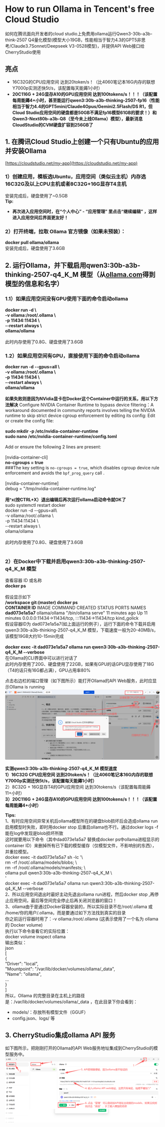 # How to run Ollama in Tencent's free Cloud Studio
如何在腾讯面向开发者的cloud studio上免费用ollama运行Qwen3-30b-a3b-think-2507 Q4量化模型(模型大小19GB，性能相当于智力4.3的GPT5非思考/Claude3.7Sonnet/Deepseek V3-0528模型)，并提供API Web接口给CherryStudio使用<BR>

## 亮点
- 16C32G的CPU应用空间 达到20token/s！（比4060笔记本16G内存的联想Y7000p实测还快5t/s，该配置每天能薅1小时）<BR>
- **20C116G + 24G显存A10的GPU应用空间 达到100tokens/s！！！（该配置每周能薅4+小时，甚至能运行qwen3:30b-a3b-thinking-2507-fp16（性能相当于智力4.4的GPT5mini/Claude4Opus/Gemini2.5Flash/DS R1，但Cloud Studio应用空间的硬盘都是50GB不满足fp16模型61GB的要求！）和 Qwen3-Next80b-a3b-Q8（至今未上线Ollama）模型），最新消息CloudStudio的CVM硬盘扩容到256GB了** <BR>

## 1. 在腾讯Cloud Studio上创建一个只有Ubuntu的应用并安装Ollama
[https://cloudstudio.net/my-app](https://cloudstudio.net/my-app)
### 1）创建应用，模板选Ubuntu，应用空间（类似云主机）内存选16C32G及以上CPU主机或者8C32G+16G显存T4主机
安装完成后，硬盘使用了~0.5GB<BR>
**Tip:<BR>**
- **再次进入应用空间时，在“个人中心” - “应用管理” 里点击“继续编辑” ，这样进入应用空间后界面更友好！<BR>**
### 2）打开终端，拉取 Ollama 官方镜像（如果未预装）：
**docker pull ollama/ollama<BR>**
安装完成后，硬盘使用了3.6GB<BR>

## 2. 运行Ollama，并下载启用qwen3:30b-a3b-thinking-2507-q4_K_M 模型（从[ollama.com](https://ollama.com/library/qwen3/tags)得到模型的信息和名字）
### 1.1）如果应用空间没有GPU使用下面的命令启动ollama
**docker run -d \\<BR>
  -v ollama:/root/.ollama \\<BR>
  -p 11434:11434 \\<BR>
  --restart always \\<BR>
  ollama/ollama<BR>
<BR>**
此时内存使用了0.8G、硬盘使用了3.6GB<BR>

### 1.2）如果应用空间有GPU，直接使用下面的命令启动ollama
**docker run -d --gpus=all \\<BR>
  -v ollama:/root/.ollama \\<BR>
  -p 11434:11434 \\<BR>
  --restart always \\<BR>
  ollama/ollama<BR>
<BR>**
**如果失败则是因为NVidia显卡在Docker这个Container中运行的关系，用以下方法解决**
Configure NVIDIA Container Runtime to bypass device filtering：A workaround documented in community reports involves telling the NVIDIA runtime to skip strict device cgroup enforcement by editing its config:
Edit or create the config file:<BR>
<BR>
**sudo mkdir -p /etc/nvidia-container-runtime<BR>**
**sudo nano /etc/nvidia-container-runtime/config.toml<BR>**
<BR>
Add or ensure the following 2 lines are present:<BR>
<BR>
[nvidia-container-cli]<BR>
**no-cgroups = true<BR>**
###The key setting is `no-cgroups = true`, which disables cgroup device rule enforcement and avoids the `bpf_prog_query` call .<BR>
<BR>
[nvidia-container-runtime]<BR>
debug = "/tmp/nvidia-container-runtime.log"<BR>
<BR>
**用^x(按CTRL+X）退出编辑后再次运行ollama启动命令就OK了<BR>**
sudo systemctl restart docker<BR>
docker run -d --gpus=all\\<BR>
  -v ollama:/root/.ollama \\<BR>
  -p 11434:11434 \\<BR>
  --restart always \\<BR>
  ollama/ollama<BR>
<BR>
此时内存使用了0.8G、硬盘使用了3.6GB<BR>
<BR>
### 2）在Docker中下载并启用qwen3:30b-a3b-thinking-2507-q4_K_M 模型
查看容器 ID 或名称<BR>
**docker ps    <BR>**
<BR>
假设显示如下<BR>
**/workspace git:(master) docker ps<BR>**
**CONTAINER ID**   IMAGE           COMMAND               CREATED          STATUS          PORTS                                           NAMES<BR>
**dad073e1a5a7**   ollama/ollama   "/bin/ollama serve"   11 minutes ago   Up 11 minutes   0.0.0.0:11434->11434/tcp, :::11434->11434/tcp   kind_golick<BR>
假设容器ID为 dad073e1a5a7(如上面运行的例子），运行下面的命令下载并启用qwen3:30b-a3b-thinking-2507-q4_K_M 模型，下载速度一般为20-40MB/s，该模型19GB大约10-15min完成<BR>
<BR>
**docker exec -it dad073e1a5a7 ollama run qwen3:30b-a3b-thinking-2507-q4_K_M --verbose<BR>**
在Ollama的CLI界面中可以进行对话了<BR>
此时内存使用了20G、硬盘使用了22GB，如果有GPU的话GPU显存使用了18G（T4的话只有16G都占满），GPU占用率80%<BR>

点击右边栏的端口管理（如下图所示）能打开Ollama的API Web服务，此时应显示Ollama is running<BR>
![ollama1](ollama1.png)

**实测qwen3:30b-a3b-thinking-2507-q4_K_M 模型速度**<BR>
**1）16C32G CPU应用空间 达到20token/s！（比4060笔记本16G内存的联想Y7000p实测还快5t/s，该配置每天能薅1小时）<BR>**
2）8C32G + 16G显存T4的GPU应用空间 达到30tokens/s（该配置每周能薅11+小时）<BR>
**3）20C116G + 24G显存A10的GPU应用空间 达到100tokens/s！！！（该配置每周能薅4+小时）<BR>**

**Tips:<BR>**
1、有时应用空间异常关机后ollama模型所在的硬盘blob损坏后会造成ollama run 启用模型时失败，即时用docker stop <container ID> 后重启ollama也不行。通过docker logs -f <container ID>
能在log中发现是blob损坏所致<BR>
这时就要用以下命令（其中dad073e1a5a7 替换成docker ps中ollama进程显示的container ID）来删掉所有已下载的模型缓存（仅模型文件，不影响别的东西），并重拉模型。<BR>
docker exec -it dad073e1a5a7 sh -lc '\\  <BR>
  rm -rf /root/.ollama/models/blobs; \\  <BR>
  rm -rf /root/.ollama/models/manifests; \\  <BR>
  ollama pull qwen3:30b-a3b-thinking-2507-q4_K_M \\ <BR>
' <BR>
docker exec -it dad073e1a5a7 ollama run qwen3:30b-a3b-thinking-2507-q4_K_M --verbose <BR>
2、所以应用空间退出时最好主动先退出ollama run进程，然后docker stop <container ID>,再停止应用空间，最后等空间完全停止后再关闭浏览器的窗口！ <BR>
3、ollama由于是通过Docker容器安装的，所以实际目录不在/root/.ollama 或 /home/你的用户/.ollama，而是要通过如下方法找到真实的目录<BR>
你之前运行容器时用了：-v ollama:/root/.ollama (这表示使用了一个名为 ollama 的 Docker volume)<BR>
执行以下命令查看它的实际位置：<BR>
docker volume inspect ollama<BR>
输出类似：<BR>
json<BR>
[<BR>
    {<BR>
        "Driver": "local",<BR>
        "Mountpoint": "/var/lib/docker/volumes/ollama/_data",<BR>
        "Name": "ollama",<BR>
        ...<BR>
    }<BR>
]<BR>
所以，Ollama 的完整目录在主机上的路径是：/var/lib/docker/volumes/ollama/_data ，在此目录下你会看到：<BR>
+ models/：存放所有模型文件（GGUF）<BR>
+ config.json、logs/ 等<BR>

## 3. CherryStudio集成ollama API 服务
如下图所示，把刚刚打开的Ollama的API Web服务地址集成到CherryStudio的模型服务中。<BR>
![CherryStudio集成ollama API 服务](cherryStudio1.png)

